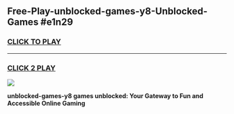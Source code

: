 
## Free-Play-unblocked-games-y8-Unblocked-Games #e1n29
<h3>
<a href="https://news.freeplayer.one?title=unblocked-games-y8&ref=8M">CLICK TO PLAY</a></h3>
<hr>

<h3>
<a href="https://news.freeplayer.one?title=unblocked-games-y8&ref=8M">CLICK 2 PLAY</a>
  
</h3>

<a href="https://news.freeplayer.one?title=unblocked-games-y8&ref=8M"><img src="https://clearcache.store/games.png"></a>


**unblocked-games-y8 games unblocked: Your Gateway to Fun and Accessible Online Gaming**
